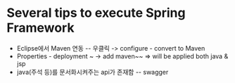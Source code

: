 # Several tips to execute Spring Framework

- Eclipse에서 Maven 연동 -- 우클릭 -> configure - convert to Maven
- Properties - deployment ~ -> add maven~~ => will be applied both java & jsp
- java(주석 등)를 문서화시켜주는 api가 존재함 -- swagger 
